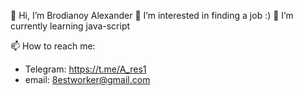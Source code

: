 👋 Hi, I’m Brodianoy Alexander
👀 I’m interested in finding a job :)
🌱 I’m currently learning java-script

📫 How to reach me:
- Telegram: https://t.me/A_res1
- email: 8estworker@gmail.com


<!---
Wanderer-online/Wanderer-online is a ✨ special ✨ repository because its `README.md` (this file) appears on your GitHub profile.
You can click the Preview link to take a look at your changes.
--->
